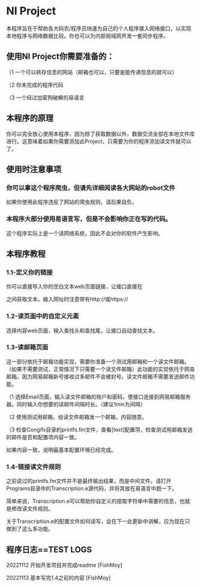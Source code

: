 # NI Project
本程序旨在于帮助各大码农/程序员快速为自己的个人程序接入网络接口，以实现本地程序与网络数据比较。你也可以为内部局域网开发一套同步程序。

## 使用NI Project你需要准备的：
（1 一个可以转存信息的网站（邮箱也可以，只要是能传递信息的就可以）

（2 你未完成的程序代码

（3 一个经过加密狗破解的易语言

## 本程序的原理
你可以完全放心使用本程序，因为除了获取数据以外，数据交流全部在本地文件库进行。这意味着如果你需要添加此Project，只需要为你的程序添加读文件就可以了。

## 使用时注意事项
### 你可以拿这个程序爬虫，但请先详细阅读各大网站的robot文件
如果你使用此程序违反了网站的爬虫规则，请后果自负。
### 本程序大部分使用易语言写，但是不会影响你正在写的代码。
这个程序实际上是一个读网络系统，因此不会对你的软件产生影响。

## 本程序教程
### 1.1-定义你的链接
你可以直接导入你的空白文本web页面链接，让接口直接在<head><p></p></head>之间获取文本。输入网址时注意带有http://或https://
### 1.2-读页面中的自定义元素
选择内容web页面，输入查找头和查找尾，让接口自动查找文本。
### 1.3-读邮箱页面
这一部分依托于邮箱功能实现，需要你准备一个测试用邮箱和一个读文件邮箱。（如果不需要测试，正常情况下只需要一个读文件邮箱）此功能的实现依托于网易邮箱。因为网易邮箱新号接收过多邮件不会被封号。读文件邮箱不需要发送邮件功能。

（1 选择Email页面，输入读文件邮箱的账户和密码，使接口连接到网易邮箱服务器。同时输入你想要的读邮件间隔时长。（建议1min为间隔）

（2 使用测试用邮箱，给读文件邮箱发一个邮箱，内容随意。

（3 检查Congifs目录的printfs.fm文件，查看[text]配置项，检查测试用邮箱发送的邮件是否和配置项内容一致。

如果内容一致，说明最基本配置环境已经完成。
### 1.4-链接读文件规则
之前说过的printfs.fm文件并不是最终输出结果，而是中间文件。请打开Programs目录中的Transcription.e源代码，并将其放在易语言中跑一下。

简单来说，Transcription.e可以帮助你自定义的提取字符串中需要的信息，也就是修改读文件规则。

关于Transcription.e的配置文件如何读写，会在下一此更新中讲解，应为现在只做到了这么多功能。

## 程序日志==TEST LOGS
20221112 开始开发项目并完成readme [FishMoy]

20221113 基本写完1.4之前的内容 [FishMoy]
